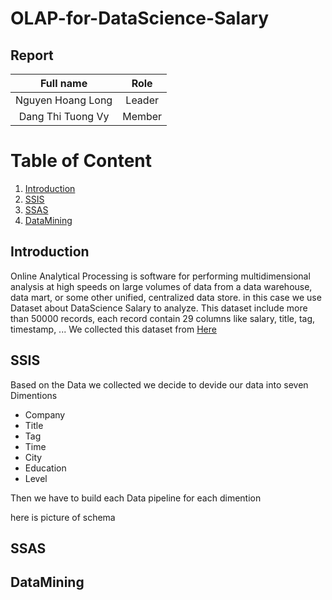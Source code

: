 # OLAP-for-DataScience-Salary


## Report
|Full name|Role|
|:--:|:--:|
| Nguyen Hoang Long| Leader |
| Dang Thi Tuong Vy| Member |
# Table of Content
1. [Introduction](#1-Introduction)
2. [SSIS](#2-SSIS)
3. [SSAS](#3-SSAS)
4. [DataMining](#4-DataMining)

## Introduction
Online Analytical Processing is software for performing multidimensional analysis at high speeds on large volumes of data from a data warehouse, data mart, or some other unified, centralized data store.
in this case we use Dataset about DataScience Salary to analyze.
This dataset include more than 50000 records, each record contain 29 columns like salary, title, tag, timestamp, ...
We collected this dataset from [Here](https://www.kaggle.com/datasets/jackogozaly/data-science-and-stem-salaries)

## SSIS
Based on the Data we collected we decide to devide our data into seven Dimentions
+ Company
+ Title
+ Tag
+ Time
+ City
+ Education
+ Level

Then we have to build each Data pipeline for each dimention


here is picture of schema


## SSAS

## DataMining
